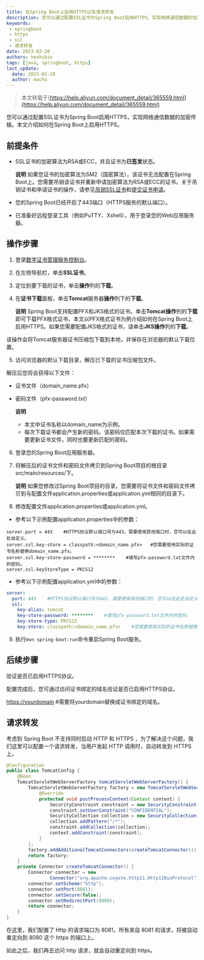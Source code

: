 ```yaml
---
title: 在Spring Boot上启用HTTPS以及请求转发
description: 您可以通过配置SSL证书为Spring Boot启用HTTPS，实现网络通信数据的加密传输。本文介绍如何在Spring Boot上启用HTTPS以及http请求转发至https。
keywords:
 - springboot
 - https
 - ssl
 - 请求转发
date: 2023-02-20
authors: heshibin
tags: [java, springboot, https]
last_update:
  date: 2023-02-20
  author: machu
---
```



> 本文转载于[https://help.aliyun.com/document_detail/365559.html](https://help.aliyun.com/document_detail/365559.html)  


  
您可以通过配置SSL证书为Spring Boot启用HTTPS，实现网络通信数据的加密传输。本文介绍如何在Spring Boot上启用HTTPS。

## 前提条件

- SSL证书的加密算法为RSA或ECC，并且证书为**已签发**状态。

  **说明** 如果您证书的加密算法为SM2（国密算法），该证书无法配置在Spring Boot上。您需要吊销该证书并重新申请加密算法为RSA或ECC的证书。关于吊销证书和申请证书的操作，请参见[吊销SSL证书](https://help.aliyun.com/document_detail/98577.htm#concept-v5s-lxn-yfb)和[提交证书申请](https://help.aliyun.com/document_detail/98574.htm#concept-wxz-3xn-yfb)。

- 您的Spring Boot已经开启了443端口（HTTPS服务的默认端口）。

- 已准备好远程登录工具（例如PuTTY、Xshell），用于登录您的Web应用服务器。



## 操作步骤

1. 登录[数字证书管理服务控制台](https://yundunnext.console.aliyun.com/?p=cas)。
2. 在左侧导航栏，单击**SSL证书**。
3. 定位到要下载的证书，单击**操作**列的**下载**。
4. 在**证书下载**面板，单击**Tomcat**服务器**操作**列下的**下载**。

   **说明** Spring Boot支持配置PFX和JKS格式的证书。单击**Tomcat操作**列的**下载**即可下载PFX格式证书，本文以PFX格式证书为例介绍如何在Spring Boot上启用HTTPS。如果您需要配置JKS格式的证书，请单击**JKS操作**列的**下载**。  

该操作会将Tomcat服务器证书压缩包下载到本地，并保存在浏览器的默认下载位置。

5. 访问浏览器的默认下载目录，解压已下载的证书压缩包文件。  

解压后您将会获得以下文件：  

- 证书文件（domain_name.pfx）  
- 密码文件（pfx-password.txt）

  **说明** 

     - 本文中证书名称以domain_name为示例。  
     - 每次下载证书都会产生新的密码。该密码仅匹配本次下载的证书。如果需要更新证书文件，同时也要更新匹配的密码。

6. 登录您的Spring Boot应用服务器。

7. 将解压后的证书文件和密码文件拷贝到Spring Boot项目的根目录src/main/resources/下。

   **说明** 如果您修改过Spring Boot项目的目录，您需要将证书文件和密码文件拷贝到与配置文件application.properties或application.yml相同的目录下。  

8. 修改配置文件application.properties或application.yml。  

  - 参考以下示例配置application.properties中的参数：

  ```properties
  server.port = 443    #HTTPS协议默认端口号为443，需要使用其他端口时，您可以在此处自定义。
  server.ssl.key-store = classpath:<domain_name.pfx>   #您需要使用实际的证书名称替换domain_name.pfx。
  server.ssl.key-store-password = ********    #填写pfx-password.txt文件内的密码。
  server.ssl.keyStoreType = PKCS12
  ```

  - 参考以下示例配置application.yml中的参数：  

  ```yaml
  server:
    port: 443    #HTTPS协议默认端口号为443，需要使用其他端口时，您可以在此处自定义。
    ssl:
      key-alias: tomcat
      key-store-password: ********    #填写pfx-password.txt文件内的密码。
      key-store-type: PKCS12
      key-store: classpath:<domain_name.pfx>    #您需要使用实际的证书名称替换domain_name.pfx。
  ```

  

9. 执行`mvn spring-boot:run`命令重启Spring Boot服务。    

## 后续步骤

验证是否已启用HTTPS协议。   

配置完成后，您可通过访问证书绑定的域名验证是否已启用HTTPS协议。    

[https://yourdomain](https://yourdomain)   #需要将yourdomain替换成证书绑定的域名。

## 请求转发

考虑到 Spring Boot 不支持同时启动 HTTP 和 HTTPS ，为了解决这个问题，我们这里可以配置一个请求转发，当用户发起 HTTP 调用时，自动转发到 HTTPS 上。

```java
@Configuration
public class TomcatConfig {
    @Bean
    TomcatServletWebServerFactory tomcatServletWebServerFactory() {
        TomcatServletWebServerFactory factory = new TomcatServletWebServerFactory(){
            @Override
            protected void postProcessContext(Context context) {
                SecurityConstraint constraint = new SecurityConstraint();
                constraint.setUserConstraint("CONFIDENTIAL");
                SecurityCollection collection = new SecurityCollection();
                collection.addPattern("/*");
                constraint.addCollection(collection);
                context.addConstraint(constraint);
            }
        };
        factory.addAdditionalTomcatConnectors(createTomcatConnector());
        return factory;
    }
    private Connector createTomcatConnector() {
        Connector connector = new
                Connector("org.apache.coyote.http11.Http11NioProtocol");
        connector.setScheme("http");
        connector.setPort(8081);
        connector.setSecure(false);
        connector.setRedirectPort(8080);
        return connector;
    }
}
```

在这里，我们配置了 Http 的请求端口为 8081，所有来自 8081 的请求，将被自动重定向到 8080 这个 https 的端口上。  

如此之后，我们再去访问 http 请求，就会自动重定向到 https。  


